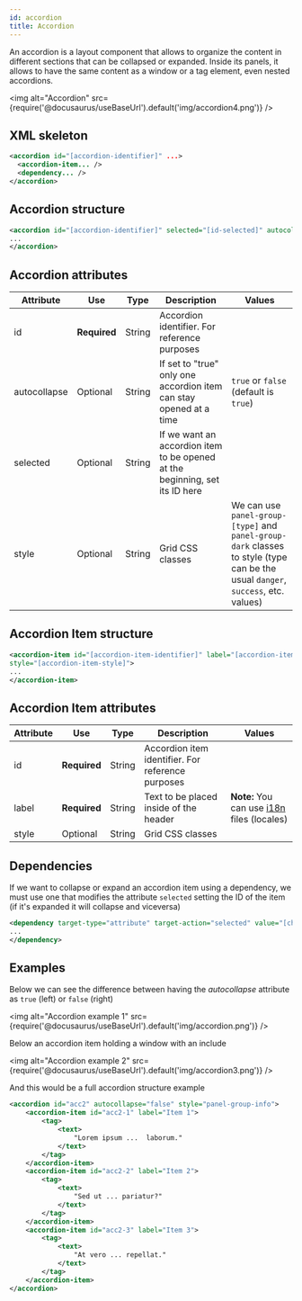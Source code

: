 ```yaml
---
id: accordion
title: Accordion
---
```


An accordion is a layout component that allows to organize the content in different sections that can be collapsed or expanded.  Inside its panels, it allows to have the same content as a window or a tag element, even nested accordions.

<img alt="Accordion" src={require('@docusaurus/useBaseUrl').default('img/accordion4.png')} />

## XML skeleton

```xml 
<accordion id="[accordion-identifier]" ...>
  <accordion-item... />
  <dependency... />
</accordion>
```

## Accordion structure

```xml
<accordion id="[accordion-identifier]" selected="[id-selected]" autocollapse="[accordion-autocollapse]" style="[accordion-style]">
...
</accordion>
```

## Accordion attributes

| Attribute   | Use          | Type      |  Description                |   Values                                           |
| ----------- | ------------ |-----------|-----------------------------|----------------------------------------------------|
| id | **Required** | String | Accordion identifier. For reference purposes |  |
| autocollapse | Optional | String | If set to "true" only one accordion item can stay opened at a time | `true` or `false` (default is `true`) |
| selected | Optional | String | If we want an accordion item to be opened at the beginning, set its ID here |  |
| style | Optional | String | Grid CSS classes | We can use `panel-group-[type]` and `panel-group-dark` classes to style (type can be the usual `danger`, `success`, etc. values) |

## Accordion Item structure

```xml
<accordion-item id="[accordion-item-identifier]" label="[accordion-item-label]" 
style="[accordion-item-style]">
...
</accordion-item>
```

## Accordion Item attributes

| Attribute   | Use          | Type      |  Description                |   Values                                           |
| ----------- | ------------ |-----------|-----------------------------|----------------------------------------------------|
| id | **Required** | String | Accordion item identifier. For reference purposes |  |
| label | **Required** | String | Text to be placed inside of the header |  **Note:** You can use [i18n](i18n-internationalization.md) files (locales) |
| style | Optional | String | Grid CSS classes |  |

## Dependencies

If we want to collapse or expand an accordion item using a dependency, we must use one that modifies the attribute `selected` setting the ID of the item (if it's expanded it will collapse and viceversa)

```xml
<dependency target-type="attribute" target-action="selected" value="[child-id]">
...
</dependency>
```

## Examples

Below we can see the difference between having the *autocollapse* attribute as `true` (left) or `false` (right)

<img alt="Accordion example 1" src={require('@docusaurus/useBaseUrl').default('img/accordion.png')} />

Below an accordion item holding a window with an include

<img alt="Accordion example 2" src={require('@docusaurus/useBaseUrl').default('img/accordion3.png')} />

And this would be a full accordion structure example
```xml
<accordion id="acc2" autocollapse="false" style="panel-group-info">
    <accordion-item id="acc2-1" label="Item 1">
        <tag>
            <text>
                "Lorem ipsum ...  laborum."
            </text>
        </tag>
    </accordion-item>
    <accordion-item id="acc2-2" label="Item 2">
        <tag>
            <text>
                "Sed ut ... pariatur?"
            </text>
        </tag>
    </accordion-item>
    <accordion-item id="acc2-3" label="Item 3">
        <tag>
            <text>
                "At vero ... repellat."
            </text>
        </tag>
    </accordion-item>
</accordion>
```

